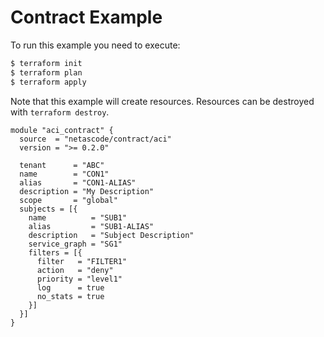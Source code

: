 <!-- BEGIN_TF_DOCS -->
# Contract Example

To run this example you need to execute:

```bash
$ terraform init
$ terraform plan
$ terraform apply
```

Note that this example will create resources. Resources can be destroyed with `terraform destroy`.

```hcl
module "aci_contract" {
  source  = "netascode/contract/aci"
  version = ">= 0.2.0"

  tenant      = "ABC"
  name        = "CON1"
  alias       = "CON1-ALIAS"
  description = "My Description"
  scope       = "global"
  subjects = [{
    name          = "SUB1"
    alias         = "SUB1-ALIAS"
    description   = "Subject Description"
    service_graph = "SG1"
    filters = [{
      filter   = "FILTER1"
      action   = "deny"
      priority = "level1"
      log      = true
      no_stats = true
    }]
  }]
}
```
<!-- END_TF_DOCS -->